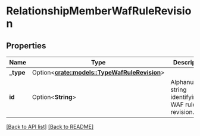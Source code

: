 # RelationshipMemberWafRuleRevision

## Properties

Name | Type | Description | Notes
------------ | ------------- | ------------- | -------------
**_type** | Option<[**crate::models::TypeWafRuleRevision**](TypeWafRuleRevision.md)> |  | 
**id** | Option<**String**> | Alphanumeric string identifying a WAF rule revision. | [readonly]

[[Back to API list]](../README.md#documentation-for-api-endpoints) [[Back to README]](../README.md)


